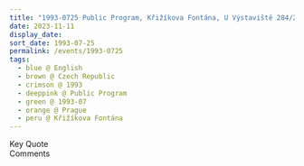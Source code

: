```yaml
---
title: "1993-0725 Public Program, Křižíkova Fontána, U Výstaviště 284/2, Prague, Czech Republic"
date: 2023-11-11
display_date: 
sort_date: 1993-07-25
permalink: /events/1993-0725
tags:
  - blue @ English
  - brown @ Czech Republic
  - crimson @ 1993
  - deeppink @ Public Program
  - green @ 1993-07
  - orange @ Prague
  - peru @ Křižíkova Fontána
---
```


<wave-list>
  <list-title color="green" width="75">Key Quote</list-title>
  <list-item color="BlanchedAlmond"  width="200"></list-item>
  <list-item color="Lavender"></list-item>
  <list-item color="BlanchedAlmond"></list-item>
</wave-list>

<br>

<wave-list>
  <list-title color="green" width="75">Comments</list-title>
  <list-item color="BlanchedAlmond"  width="200"></list-item>
  <list-item color="Lavender"></list-item>
  <list-item color="BlanchedAlmond"></list-item>
</wave-list>